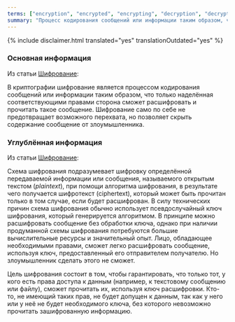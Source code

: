 ```yaml
---
terms: ["encryption", "encrypted", "encrypting", "decryption", "decrypted", "decrypting", "шифрование", "Шифрование", "шифрования"]
summary: "Процесс кодирования сообщений или информации таким образом, что только авторизованные стороны могут декодировать и прочитать ее"
---
```


{% include disclaimer.html translated="yes" translationOutdated="yes" %}
### Основная информация

Из статьи [Шифрование](https://en.wikipedia.org/wiki/Encryption):

>
В криптографии шифрование является процессом кодирования сообщений или информации таким образом, что только наделённая соответствующими правами сторона сможет расшифровать и прочитать такое сообщение. Шифрование само по себе не предотвращает возможного перехвата, но позволяет скрыть содержание сообщение от злоумышленника.

### Углублённая информация

Из статьи [Шифрование](https://en.wikipedia.org/wiki/Encryption):

>
Схема шифрования подразумевает шифровку определённой передаваемой информации или сообщения, называемого открытым текстом (*plaintext*), при помощи алгоритма шифрования, в результате чего получается шифротекст (ciphertext), который может быть прочитан только в том случае, если будет расшифрован. В силу технических причин схема шифрования обычно использует псевдослучайный ключ шифрования, который генерируется алгоритмом. В принципе можно расшифровать сообщение без обработки ключа, однако при наличии продуманной схемы шифрования потребуются большие вычислительные ресурсы и значительный опыт. Лицо, обладающее необходимыми правами, сможет легко расшифровать сообщение, используя ключ, предоставленный его отправителем получателю. Но злоумышленник сделать этого не сможет.

>
Цель шифрования состоит в том, чтобы гарантировать, что только тот, у кого есть права доступа к данным (например, к текстовому сообщению или файлу), сможет прочитать их, используя ключ расшифровки. Кто-то, не имеющий таких прав, не будет допущен к данным, так как у него или у неё не будет необходимого ключа, без которого невозможно прочитать зашифрованную информацию.

